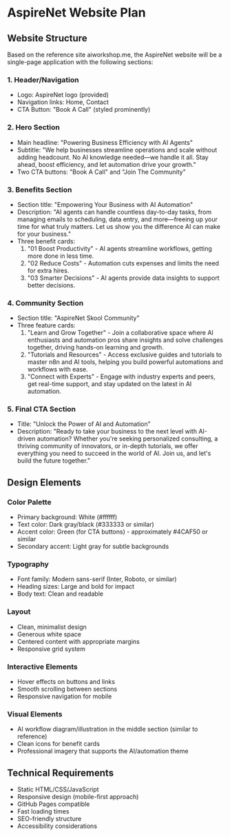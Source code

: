 # AspireNet Website Plan

## Website Structure
Based on the reference site aiworkshop.me, the AspireNet website will be a single-page application with the following sections:

### 1. Header/Navigation
- Logo: AspireNet logo (provided)
- Navigation links: Home, Contact
- CTA Button: "Book A Call" (styled prominently)

### 2. Hero Section
- Main headline: "Powering Business Efficiency with AI Agents"
- Subtitle: "We help businesses streamline operations and scale without adding headcount. No AI knowledge needed—we handle it all. Stay ahead, boost efficiency, and let automation drive your growth."
- Two CTA buttons: "Book A Call" and "Join The Community"

### 3. Benefits Section
- Section title: "Empowering Your Business with AI Automation"
- Description: "AI agents can handle countless day-to-day tasks, from managing emails to scheduling, data entry, and more—freeing up your time for what truly matters. Let us show you the difference AI can make for your business."
- Three benefit cards:
  1. "01 Boost Productivity" - AI agents streamline workflows, getting more done in less time.
  2. "02 Reduce Costs" - Automation cuts expenses and limits the need for extra hires.
  3. "03 Smarter Decisions" - AI agents provide data insights to support better decisions.

### 4. Community Section
- Section title: "AspireNet Skool Community"
- Three feature cards:
  1. "Learn and Grow Together" - Join a collaborative space where AI enthusiasts and automation pros share insights and solve challenges together, driving hands-on learning and growth.
  2. "Tutorials and Resources" - Access exclusive guides and tutorials to master n8n and AI tools, helping you build powerful automations and workflows with ease.
  3. "Connect with Experts" - Engage with industry experts and peers, get real-time support, and stay updated on the latest in AI automation.

### 5. Final CTA Section
- Title: "Unlock the Power of AI and Automation"
- Description: "Ready to take your business to the next level with AI-driven automation? Whether you're seeking personalized consulting, a thriving community of innovators, or in-depth tutorials, we offer everything you need to succeed in the world of AI. Join us, and let's build the future together."

## Design Elements

### Color Palette
- Primary background: White (#ffffff)
- Text color: Dark gray/black (#333333 or similar)
- Accent color: Green (for CTA buttons) - approximately #4CAF50 or similar
- Secondary accent: Light gray for subtle backgrounds

### Typography
- Font family: Modern sans-serif (Inter, Roboto, or similar)
- Heading sizes: Large and bold for impact
- Body text: Clean and readable

### Layout
- Clean, minimalist design
- Generous white space
- Centered content with appropriate margins
- Responsive grid system

### Interactive Elements
- Hover effects on buttons and links
- Smooth scrolling between sections
- Responsive navigation for mobile

### Visual Elements
- AI workflow diagram/illustration in the middle section (similar to reference)
- Clean icons for benefit cards
- Professional imagery that supports the AI/automation theme

## Technical Requirements
- Static HTML/CSS/JavaScript
- Responsive design (mobile-first approach)
- GitHub Pages compatible
- Fast loading times
- SEO-friendly structure
- Accessibility considerations

